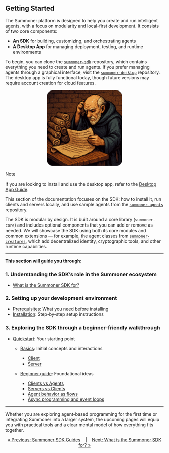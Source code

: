 ## Getting Started

The Summoner platform is designed to help you create and run intelligent agents, with a focus on modularity and local-first development. It consists of two core components:

* **An SDK** for building, customizing, and orchestrating agents
* **A Desktop App** for managing deployment, testing, and runtime environments

To begin, you can clone the [`summoner-sdk`](https://github.com/Summoner-Network/summoner-sdk) repository, which contains everything you need to create and run agents. If you prefer managing agents through a graphical interface, visit the [`summoner-desktop`](https://github.com/Summoner-Network/summoner-desktop) repository. The desktop app is fully functional today, though future versions may require account creation for cloud features.


<p align="center">
  <img width="240px" src="../../assets/img/reading_summoner_rounded.png" alt="Summoner architecture diagram" />
</p>

> [!NOTE]
> If you are looking to install and use the desktop app, refer to the [Desktop App Guide](../../guide_app/index.md).
>
> This section of the documentation focuses on the SDK: how to install it, run clients and servers locally, and use sample agents from the [`summoner-agents`](https://github.com/Summoner-Network/summoner-agents) repository.

The SDK is modular by design. It is built around a core library (`summoner-core`) and includes optional components that you can add or remove as needed. We will showcase the SDK using both its core modules and common extensions — for example, the agent classes from [`summoner-creatures`](https://github.com/Summoner-Network/summoner-creatures), which add decentralized identity, cryptographic tools, and other runtime capabilities.

---

**This section will guide you through:**

### 1. Understanding the SDK’s role in the Summoner ecosystem

* [What is the Summoner SDK for?](what_is.md)

### 2. Setting up your development environment

* [Prerequisites](prerequisites.md): What you need before installing
* [Installation](installation.md): Step-by-step setup instructions

### 3. Exploring the SDK through a beginner-friendly walkthrough

* [Quickstart](quickstart/index.md): Your starting point

  * [Basics](quickstart/basics.md): Initial concepts and interactions

    * [Client](quickstart/basics_client.md)
    * [Server](quickstart/basics_server.md)
  * [Beginner guide](quickstart/beginner.md): Foundational ideas

    * [Clients vs Agents](quickstart/begin_client.md)
    * [Servers vs Clients](quickstart/begin_server.md)
    * [Agent behavior as flows](quickstart/begin_flow.md)
    * [Async programming and event loops](quickstart/begin_async.md)

---

Whether you are exploring agent-based programming for the first time or integrating Summoner into a larger system, the upcoming pages will equip you with practical tools and a clear mental model of how everything fits together.

<p align="center">
  <a href="../index.md">&laquo; Previous: Summoner SDK Guides</a>
  &nbsp;&nbsp;&nbsp;|&nbsp;&nbsp;&nbsp;
  <a href="what_is.md">Next: What is the Summoner SDK for? &raquo;</a>
</p>
